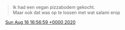 > Ik had een vegan pizzabodem gekocht\.  
> Maar ook dat was op te lossen met wat salami erop

<img src="../../media/tweet.ico" width="12" /> [Sun Aug 16 16:56:59 +0000 2020](https://twitter.com/DromerDenker/status/1295041879776657408)